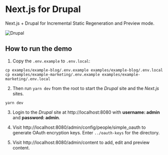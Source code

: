 # Next.js for Drupal

Next.js + Drupal for Incremental Static Regeneration and Preview mode.

![Drupal](https://github.com/arshad/next-drupal/workflows/Drupal/badge.svg)

## How to run the demo

1. Copy the `.env.example` to `.env.local`:

```
cp examples/example-blog/.env.example examples/example-blog/.env.local
cp examples/example-marketing/.env.example examples/example-marketing/.env.local
```

2. Then run `yarn dev` from the root to start the _Drupal_ site and the _Next.js_ sites.

```
yarn dev
```

3. Login to the _Drupal_ site at http://localhost:8080 with **username: admin** and **password: admin**.

4. Visit http://localhost:8080/admin/config/people/simple_oauth to generate OAuth encryption keys. Enter `../oauth-keys` for the directory.

5. Visit http://localhost:8080/admin/content to add, edit and preview content.
